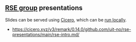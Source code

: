 ## [RSE group](https://research-software.uit.no/) presentations

Slides can be served using [Cicero](http://cicero.xyz), which can
be [run locally](https://cicero.readthedocs.io/en/latest/local.html).

- https://cicero.xyz/v3/remark/0.14.0/github.com/uit-no/rse-presentations/main/rse-intro.md/
